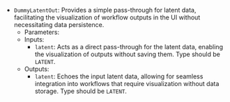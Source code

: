 - `DummyLatentOut`: Provides a simple pass-through for latent data, facilitating the visualization of workflow outputs in the UI without necessitating data persistence.
    - Parameters:
    - Inputs:
        - `latent`: Acts as a direct pass-through for the latent data, enabling the visualization of outputs without saving them. Type should be `LATENT`.
    - Outputs:
        - `latent`: Echoes the input latent data, allowing for seamless integration into workflows that require visualization without data storage. Type should be `LATENT`.
